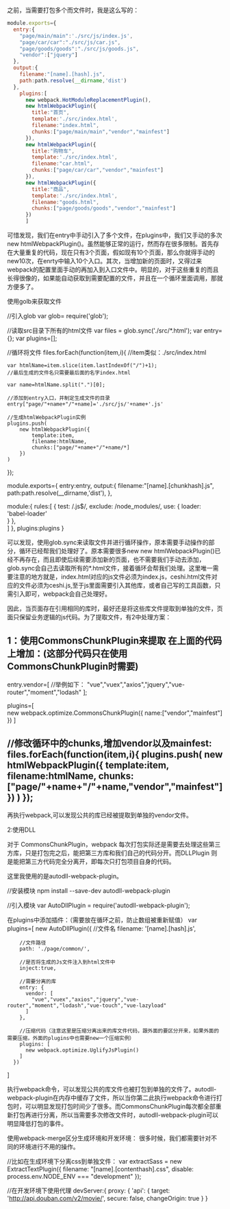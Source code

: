 
之前，当需要打包多个而文件时，我是这么写的：
```javascript
module.exports={
  entry:{
    "page/main/main":'./src/js/index.js',
    "page/car/car":"./src/js/car.js",
    "page/goods/goods":"./src/js/goods.js",
    "vendor":["jquery"]
  },
  output:{
    filename:"[name].[hash].js",
    path:path.resolve(__dirname,'dist')
  },
    plugins:[
      new webpack.HotModuleReplacementPlugin(),
      new htmlWebpackPlugin({
        title:"首页",
        template:'./src/index.html',
        filename:"index.html",
        chunks:["page/main/main","vendor","mainfest"]
      }),
      new htmlWebpackPlugin({
        title:"购物车",
        template:'./src/index.html',
        filename:"car.html",
        chunks:["page/car/car","vendor","mainfest"]
      }),
      new htmlWebpackPlugin({
        title:"商品",
        template:'./src/index.html',
        filename:"goods.html",
        chunks:["page/goods/goods","vendor","mainfest"]
      })
      ]
```

可惜发现，我们在entry中手动引入了多个文件，在plugins中，我们又手动的多次new htmlWebpackPlugin()。虽然能够正常的运行，然而存在很多限制。首先存在大量重复的代码，现在只有3个页面，假如现有10个页面，那么你就得手动的new10次，在enrty中输入10个入口。其次，当增加新的页面时，又得过来webpack的配置里面手动的再加入到入口文件中。明显的，对于这些重复的而且长得很像的，如果能自动获取到需要配置的文件，并且在一个循环里面调用，那就方便多了。

使用golb来获取文件

//引入glob
var glob= require('glob');

//读取src目录下所有的html文件
var files = glob.sync('./src/*.html');
var entry={};
var plugins=[];

//循环将文件
files.forEach(function(item,i){
    //item类似：./src/index.html

    var htmlName=item.slice(item.lastIndexOf("/")+1);
    //最后生成的文件名只需要最后面的名字index.html
    
    var name=htmlName.split(".")[0];

    //添加到entry入口，并制定生成文件的目录
    entry["page/"+name+"/"+name]='./src/js/'+name+'.js'

    //生成htmlWebpackPlugin实例
    plugins.push(
        new htmlWebpackPlugin({
            template:item,
            filename:htmlName,
            chunks:["page/"+name+"/"+name/*]
        })
    )
});

module.exports={
    entry:entry,
    output:{
        filename:"[name].[chunkhash].js",
        path:path.resolve(__dirname,'dist'),
  },
 

  module:{
    rules:[
          {
              test: /\.js$/,
              exclude: /node_modules/,
              use: {
                loader: 'babel-loader'          
              }
        },  
    ]
  },
  plugins:plugins
}

可以发现，使用glob.sync来读取文件并进行循环操作，原本需要手动操作的部分，循环已经帮我们处理好了。原本需要很多new new htmlWebpackPlugin()已经不再存在，而且即使后续需要添加新的页面，也不需要我们手动去添加，glob.sync会自己去读取所有的*.html文件，接着循环会帮我们处理。这里唯一需要注意的地方就是，index.html对应的js文件必须为index.js，ceshi.html文件对应的文件必须为ceshi.js,至于js里面需要引入其他库，或者自己写的工具函数，只需引入即可，webpack会自己处理好。

因此，当页面存在引用相同的库时，最好还是将这些库文件提取到单独的文件，页面只保留业务逻辑的js代码。为了提取文件，有2中处理方案：

1：使用CommonsChunkPlugin来提取
在上面的代码上增加：(这部分代码只在使用CommonsChunkPlugin时需要)
------
  entry.vendor=[
     //举例如下：
     "vue","vuex","axios","jquery","vue-router","moment","lodash"
  ];

  plugins=[   
     new webpack.optimize.CommonsChunkPlugin({
         name:["vendor","mainfest"]
       })
  ]

  //修改循环中的chunks,增加vendor以及mainfest:
  files.forEach(function(item,i){
      plugins.push(
          new htmlWebpackPlugin({
              template:item,
              filename:htmlName,
              chunks:["page/"+name+"/"+name,"vendor","mainfest"]
          })
      )
  });
------

再执行webpack,可以发现公共的库已经被提取到单独的vendor文件。

2:使用DLL

对于 CommonsChunkPlugin，webpack 每次打包实际还是需要去处理这些第三方库，只是打包完之后，能把第三方库和我们自己的代码分开。而DLLPlugin 则是能把第三方代码完全分离开，即每次只打包项目自身的代码。

这里我使用的是autodll-webpack-plugin。

//安装模块
npm install --save-dev autodll-webpack-plugin

//引入模块
var AutoDllPlugin = require('autodll-webpack-plugin');

在plugins中添加插件：（需要放在循环之前，防止数组被重新赋值）
var plugins=[
  new AutoDllPlugin({
        //文件名
        filename: '[name].[hash].js', 

        //文件路径
        path: './page/common/',

        //是否将生成的Js文件注入到html文件中
        inject:true,

        //需要分离的库
        entry: {
          vendor: [
            "vue","vuex","axios","jquery","vue-router","moment","lodash","vue-touch","vue-lazyload"
          ]
        },

        //压缩代码（注意这里是压缩分离出来的库文件代码，跟外面的要区分开来，如果外面的需要压缩，外面的plugins中也需要new一个压缩实例）
        plugins: [
          new webpack.optimize.UglifyJsPlugin()
        ]
      })
] 

执行webpack命令，可以发现公共的库文件也被打包到单独的文件了。autodll-webpack-plugin在内存中缓存了文件，所以当你第二此执行webpack命令进行打包时，可以明显发现打包时间少了很多。而CommonsChunkPlugin每次都全部重新打包再进行分离，所以当需要多次修改文件时，autodll-webpack-plugin可以明显降低打包的事件。


使用webpack-merge区分生成环境和开发环境：
很多时候，我们都需要针对不同的环境进行不用的操作。

//比如在生成环境下分离css到单独文件：
var extractSass = new ExtractTextPlugin({
    filename: "[name].[contenthash].css",
    disable: process.env.NODE_ENV === "development"
});

//在开发环境下使用代理
devServer:{
   proxy: {
      'api': {
          target: 'http://api.douban.com/v2/movie/',
          secure: false,
          changeOrigin: true
      }
  }

  
 



